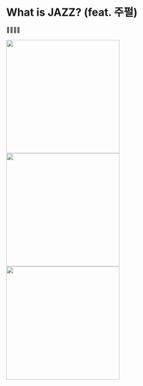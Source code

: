# What is JAZZ? (feat. 주펄)
#### 🎷🎺🎸📯

<img src="https://user-images.githubusercontent.com/113160789/200035224-7754badf-335a-4bc7-99df-e651582f75c5.png" width="300" align="left">
<img src="https://user-images.githubusercontent.com/113160789/200035244-92935c6a-45a4-4105-b1f8-9835f7991d04.png" width="300" align="left">
<img src="https://user-images.githubusercontent.com/113160789/200035257-6bb69c36-f202-4cd7-add6-c30133bf659f.png" width="300" align="left">
